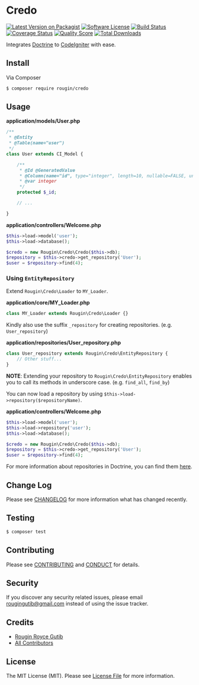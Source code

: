 # Credo

[![Latest Version on Packagist][ico-version]][link-packagist]
[![Software License][ico-license]](LICENSE.md)
[![Build Status][ico-travis]][link-travis]
[![Coverage Status][ico-scrutinizer]][link-scrutinizer]
[![Quality Score][ico-code-quality]][link-code-quality]
[![Total Downloads][ico-downloads]][link-downloads]

Integrates [Doctrine](http://www.doctrine-project.org/projects/orm.html) to [CodeIgniter](https://codeigniter.com) with ease.

## Install

Via Composer

``` bash
$ composer require rougin/credo
```

## Usage

**application/models/User.php**

``` php
/**
 * @Entity
 * @Table(name="user")
 */
class User extends CI_Model {

    /**
     * @Id @GeneratedValue
     * @Column(name="id", type="integer", length=10, nullable=FALSE, unique=FALSE)
     * @var integer
     */
    protected $_id;

    // ...

}
```

**application/controllers/Welcome.php**

``` php
$this->load->model('user');
$this->load->database();

$credo = new Rougin\Credo\Credo($this->db);
$repository = $this->credo->get_repository('User');
$user = $repository->find(4);
```

### Using `EntityRepository`

Extend `Rougin\Credo\Loader` to `MY_Loader`.

**application/core/MY_Loader.php**

``` php
class MY_Loader extends Rougin\Credo\Loader {}
```

Kindly also use the suffix `_repository` for creating repositories. (e.g. `User_repository`)

**application/repositories/User_repository.php**

``` php
class User_repository extends Rougin\Credo\EntityRepository {
    // Other stuff...
}
```

**NOTE**: Extending your repository to `Rougin\Credo\EntityRepository` enables you to call its methods in underscore case. (e.g. `find_all`, `find_by`)

You can now load a repository by using `$this->load->repository($repositoryName)`.

**application/controllers/Welcome.php**

``` php
$this->load->model('user');
$this->load->repository('user');
$this->load->database();

$credo = new Rougin\Credo\Credo($this->db);
$repository = $this->credo->get_repository('User');
$user = $repository->find(4);
```

For more information about repositories in Doctrine, you can find them [here](http://doctrine-orm.readthedocs.org/projects/doctrine-orm/en/latest/reference/working-with-objects.html#custom-repositories).

## Change Log

Please see [CHANGELOG](CHANGELOG.md) for more information what has changed recently.

## Testing

``` bash
$ composer test
```

## Contributing

Please see [CONTRIBUTING](CONTRIBUTING.md) and [CONDUCT](CONDUCT.md) for details.

## Security

If you discover any security related issues, please email rougingutib@gmail.com instead of using the issue tracker.

## Credits

- [Rougin Royce Gutib][link-author]
- [All Contributors][link-contributors]

## License

The MIT License (MIT). Please see [License File](LICENSE.md) for more information.

[ico-version]: https://img.shields.io/packagist/v/rougin/credo.svg?style=flat-square
[ico-license]: https://img.shields.io/badge/license-MIT-brightgreen.svg?style=flat-square
[ico-travis]: https://img.shields.io/travis/rougin/credo/master.svg?style=flat-square
[ico-scrutinizer]: https://img.shields.io/scrutinizer/coverage/g/rougin/credo.svg?style=flat-square
[ico-code-quality]: https://img.shields.io/scrutinizer/g/rougin/credo.svg?style=flat-square
[ico-downloads]: https://img.shields.io/packagist/dt/rougin/credo.svg?style=flat-square

[link-packagist]: https://packagist.org/packages/rougin/credo
[link-travis]: https://travis-ci.org/rougin/credo
[link-scrutinizer]: https://scrutinizer-ci.com/g/rougin/credo/code-structure
[link-code-quality]: https://scrutinizer-ci.com/g/rougin/credo
[link-downloads]: https://packagist.org/packages/rougin/credo
[link-author]: https://github.com/rougin
[link-contributors]: ../../contributors
